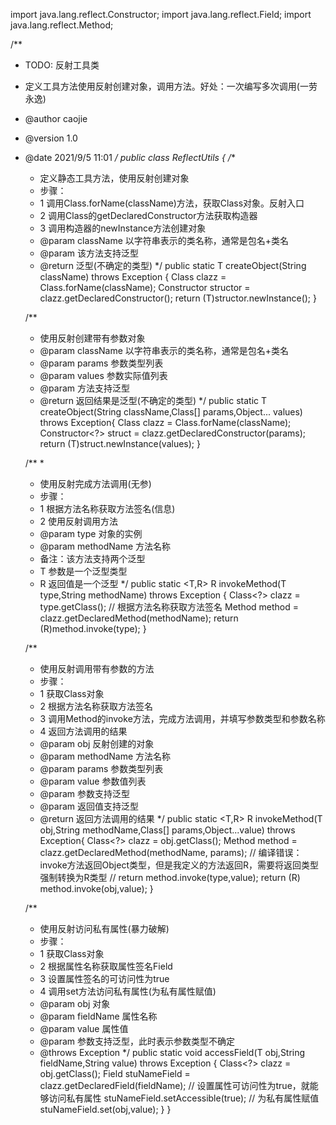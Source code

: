 import java.lang.reflect.Constructor;
import java.lang.reflect.Field;
import java.lang.reflect.Method;

/**
 * TODO: 反射工具类
 * 定义工具方法使用反射创建对象，调用方法。好处：一次编写多次调用(一劳永逸)
 * @author caojie
 * @version 1.0
 * @date 2021/9/5 11:01
 */
public class ReflectUtils {
    /**
     * 定义静态工具方法，使用反射创建对象
     * 步骤：
     * 1 调用Class.forName(className)方法，获取Class对象。反射入口
     * 2 调用Class的getDeclaredConstructor方法获取构造器
     * 3 调用构造器的newInstance方法创建对象
     * @param className 以字符串表示的类名称，通常是包名+类名
     * @param <T> 该方法支持泛型
     * @return 泛型(不确定的类型)
     */
    public static <T> T createObject(String className) throws Exception {
        Class<?> clazz = Class.forName(className);
        Constructor<?> structor = clazz.getDeclaredConstructor();
        return (T)structor.newInstance();
    }

    /**
     * 使用反射创建带有参数对象
     * @param className 以字符串表示的类名称，通常是包名+类名
     * @param params 参数类型列表
     * @param values 参数实际值列表
     * @param <T> 方法支持泛型
     * @return 返回结果是泛型(不确定的类型)
     */
    public static <T> T createObject(String className,Class<?>[] params,Object... values) throws Exception{
        Class<?> clazz = Class.forName(className);
        Constructor<?> struct = clazz.getDeclaredConstructor(params);
        return (T)struct.newInstance(values);
    }

    /**
     *
     * 使用反射完成方法调用(无参)
     * 步骤：
     * 1 根据方法名称获取方法签名(信息)
     * 2 使用反射调用方法
     * @param  type 对象的实例
     * @param  methodName 方法名称
     * 备注：该方法支持两个泛型
     *  T 参数是一个泛型类型
     *  R 返回值是一个泛型
     */
    public static <T,R>  R invokeMethod(T type,String methodName) throws Exception {
        Class<?> clazz = type.getClass();
        // 根据方法名称获取方法签名
        Method method = clazz.getDeclaredMethod(methodName);
        return (R)method.invoke(type);
    }

    /**
     * 使用反射调用带有参数的方法
     * 步骤：
     * 1 获取Class对象
     * 2 根据方法名称获取方法签名
     * 3 调用Method的invoke方法，完成方法调用，并填写参数类型和参数名称
     * 4 返回方法调用的结果
     * @param obj 反射创建的对象
     * @param methodName 方法名称
     * @param params 参数类型列表
     * @param value 参数值列表
     * @param <T> 参数支持泛型
     * @param <R> 返回值支持泛型
     * @return 返回方法调用的结果
     */
    public static <T,R> R invokeMethod(T obj,String methodName,Class[] params,Object...value) throws Exception{
        Class<?> clazz = obj.getClass();
        Method method = clazz.getDeclaredMethod(methodName, params);
        // 编译错误：invoke方法返回Object类型，但是我定义的方法返回R，需要将返回类型强制转换为R类型
        // return method.invoke(type,value);
        return (R) method.invoke(obj,value);
    }

    /**
     * 使用反射访问私有属性(暴力破解)
     * 步骤：
     * 1 获取Class对象
     * 2 根据属性名称获取属性签名Field
     * 3 设置属性签名的可访问性为true
     * 4 调用set方法访问私有属性(为私有属性赋值)
     * @param obj 对象
     * @param fieldName 属性名称
     * @param value 属性值
     * @param <T> 参数支持泛型，此时表示参数类型不确定
     * @throws Exception
     */
    public static <T> void accessField(T obj,String fieldName,String value) throws Exception {
        Class<?> clazz = obj.getClass();
        Field stuNameField = clazz.getDeclaredField(fieldName);
        // 设置属性可访问性为true，就能够访问私有属性
        stuNameField.setAccessible(true);
        // 为私有属性赋值
        stuNameField.set(obj,value);
    }
}